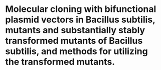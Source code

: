 # Molecular cloning with bifunctional plasmid vectors in Bacillus subtilis, mutants and substantially stably transformed mutants of Bacillus subtilis, and methods for utilizing the transformed mutants.